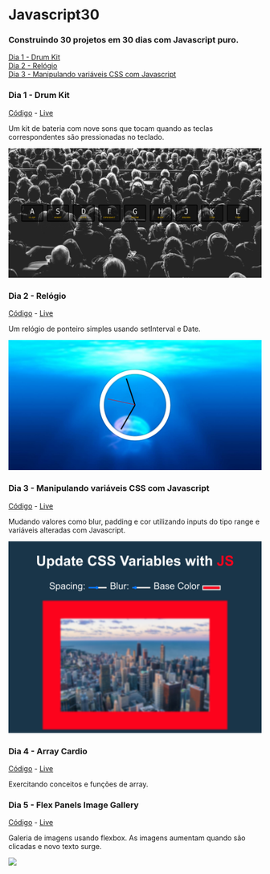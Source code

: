 # Javascript30

### Construindo 30 projetos em 30 dias com Javascript puro.

[Dia 1 - Drum Kit](#dia-1---drum-kit)<br>
[Dia 2 - Relógio](#dia-2---relógio)<br>
[Dia 3 - Manipulando variáveis CSS com Javascript](#dia-3---manipulando-variáveis-css-com-javascript)




### Dia 1 - Drum Kit
[Código](https://github.com/marianafurriel/javascript30/tree/master/dia1) - [Live](https://marianafurriel.github.io/javascript30/dia1/)

Um kit de bateria com nove sons que tocam quando as teclas correspondentes são pressionadas no teclado. 

![](/screenshots/dia1.png)

### Dia 2 - Relógio
[Código](https://github.com/marianafurriel/javascript30/tree/master/dia2) - [Live](https://marianafurriel.github.io/javascript30/dia2/)

Um relógio de ponteiro simples usando setInterval e Date.

![](/screenshots/dia2.png)

### Dia 3 - Manipulando variáveis CSS com Javascript
[Código](https://github.com/marianafurriel/javascript30/tree/master/dia3) - [Live](https://marianafurriel.github.io/javascript30/dia3)

Mudando valores como blur, padding e cor utilizando inputs do tipo range e variáveis alteradas com Javascript.

![](/screenshots/dia3.png)

### Dia 4 - Array Cardio
[Código](https://github.com/marianafurriel/javascript30/tree/master/dia4) - [Live](https://marianafurriel.github.io/javascript30/dia4)

Exercitando conceitos e funções de array.

### Dia 5 - Flex Panels Image Gallery
[Código](https://github.com/marianafurriel/javascript30/tree/master/dia5) - [Live](https://marianafurriel.github.io/javascript30/dia5)

Galeria de imagens usando flexbox. As imagens aumentam quando são clicadas e novo texto surge.

![](/screenshots/dia5.gif)